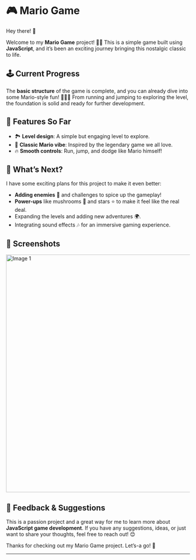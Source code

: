 # 🎮 Mario Game  

Hey there! 👋  

Welcome to my **Mario Game** project! 🍄✨ This is a simple game built using **JavaScript**, and it’s been an exciting journey bringing this nostalgic classic to life.  

## 🕹️ Current Progress  
The **basic structure** of the game is complete, and you can already dive into some Mario-style fun! 🏃‍♂️💨 From running and jumping to exploring the level, the foundation is solid and ready for further development.  

## 🎯 Features So Far  
- 🏞️ **Level design**: A simple but engaging level to explore.  
- 🎵 **Classic Mario vibe**: Inspired by the legendary game we all love.  
- 🔥 **Smooth controls**: Run, jump, and dodge like Mario himself!  

## 🚀 What’s Next?  
I have some exciting plans for this project to make it even better:  
- **Adding enemies** 🐢 and challenges to spice up the gameplay!  
- **Power-ups** like mushrooms 🍄 and stars ⭐ to make it feel like the real deal.  
- Expanding the levels and adding new adventures 🌍.  
- Integrating sound effects 🎶 for an immersive gaming experience.  

## 📸 Screenshots  
<div style="display: flex; justify-content: space-between; gap: 5px;">
  <img src="https://github.com/user-attachments/assets/bb07d861-1db3-4b84-985c-8c0f5014d090" alt="Image 1" width="650"/>
</div> 

## 🙌 Feedback & Suggestions  
This is a passion project and a great way for me to learn more about **JavaScript game development**. If you have any suggestions, ideas, or just want to share your thoughts, feel free to reach out! 😊  

Thanks for checking out my Mario Game project. Let’s-a go! 🎉  

---  
